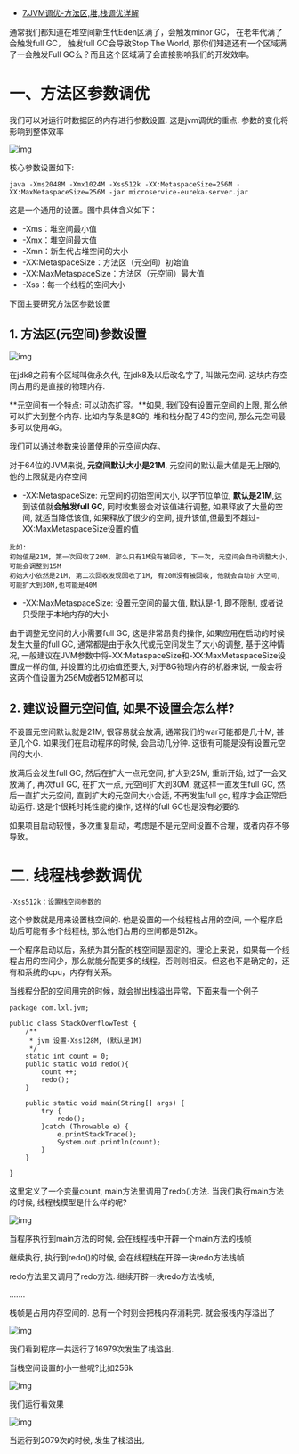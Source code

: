 - [7.JVM调优-方法区,堆,栈调优详解](https://www.cnblogs.com/ITPower/p/15385950.html)

通常我们都知道在堆空间新生代Eden区满了，会触发minor GC， 在老年代满了会触发full GC， 触发full GC会导致Stop The World, 那你们知道还有一个区域满了一会触发Full GC么？而且这个区域满了会直接影响我们的开发效率。

# 一、方法区参数调优

我们可以对运行时数据区的内存进行参数设置. 这是jvm调优的重点. 参数的变化将影响到整体效率

![img](https://img2020.cnblogs.com/blog/1187916/202007/1187916-20200706125359526-1299569980.png)

核心参数设置如下:

```
java -Xms2048M -Xmx1024M -Xss512k -XX:MetaspaceSize=256M -XX:MaxMetaspaceSize=256M -jar microservice-eureka-server.jar
```

这是一个通用的设置。图中具体含义如下：

- -Xms：堆空间最小值
- -Xmx：堆空间最大值
- -Xmn：新生代占堆空间的大小
- -XX:MetaspaceSize：方法区（元空间）初始值
- -XX:MaxMetaspaceSize：方法区（元空间）最大值
- -Xss：每一个线程的空间大小

下面主要研究方法区参数设置

## 1. 方法区(元空间)参数设置

![img](https://img2020.cnblogs.com/blog/1187916/202007/1187916-20200707055715388-403856869.png)

在jdk8之前有个区域叫做永久代, 在jdk8及以后改名字了, 叫做元空间. 这块内存空间占用的是直接的物理内存.

**元空间有一个特点: 可以动态扩容。**如果, 我们没有设置元空间的上限, 那么他可以扩大到整个内存. 比如内存条是8G的, 堆和栈分配了4G的空间, 那么元空间最多可以使用4G。

我们可以通过参数来设置使用的元空间内存。

对于64位的JVM来说, **元空间默认大小是21M**, 元空间的默认最大值是无上限的, 他的上限就是内存空间

- -XX:MetaspaceSize: 元空间的初始空间大小, 以字节位单位, **默认是21M**,达到该值就**会触发full GC**, 同时收集器会对该值进行调整, 如果释放了大量的空间, 就适当降低该值, 如果释放了很少的空间, 提升该值,但最到不超过-XX:MaxMetaspaceSize设置的值

```
比如: 
初始值是21M, 第一次回收了20M, 那么只有1M没有被回收, 下一次, 元空间会自动调整大小, 可能会调整到15M
初始大小依然是21M, 第二次回收发现回收了1M, 有20M没有被回收, 他就会自动扩大空间, 可能扩大到30M,也可能是40M
```

- -XX:MaxMetaspaceSize: 设置元空间的最大值, 默认是-1, 即不限制, 或者说只受限于本地内存的大小

由于调整元空间的大小需要full GC, 这是非常昂贵的操作, 如果应用在启动的时候发生大量的full GC,  通常都是由于永久代或元空间发生了大小的调整, 基于这种情况,  一般建议在JVM参数中将-XX:MetaspaceSize和-XX:MaxMetaspaceSize设置成一样的值, 并设置的比初始值还要大,  对于8G物理内存的机器来说, 一般会将这两个值设置为256M或者512M都可以

## 2. 建议设置元空间值, 如果不设置会怎么样?

不设置元空间默认就是21M, 很容易就会放满, 通常我们的war可能都是几十M, 甚至几个G. 如果我们在启动程序的时候, 会启动几分钟. 这很有可能是没有设置元空间的大小.

放满后会发生full GC, 然后在扩大一点元空间, 扩大到25M, 重新开始, 过了一会又放满了, 再次full GC, 在扩大一点,  元空间扩大到30M, 就这样一直发生full GC, 然后一直扩大元空间, 直到扩大的元空间大小合适, 不再发生full gc,  程序才会正常启动运行. 这是个很耗时耗性能的操作, 这样的full GC也是没有必要的.

如果项目启动较慢，多次重复启动，考虑是不是元空间设置不合理，或者内存不够导致。

# 二. 线程栈参数调优

```
-Xss512k：设置栈空间参数的
```

这个参数就是用来设置栈空间的. 他是设置的一个线程栈占用的空间, 一个程序启动后可能有多个线程栈, 那么他们占用的空间都是512k。

一个程序启动以后，系统为其分配的栈空间是固定的。理论上来说，如果每一个线程占用的空间少，那么就能分配更多的线程。否则则相反。但这也不是确定的，还有和系统的cpu，内存有关系。

当线程分配的空间用完的时候，就会抛出栈溢出异常。下面来看一个例子

```
package com.lxl.jvm;

public class StackOverflowTest {
    /**
     * jvm 设置-Xss128M, (默认是1M)
     */
    static int count = 0;
    public static void redo(){
        count ++;
        redo();
    }

    public static void main(String[] args) {
        try {
            redo();
        }catch (Throwable e) {
            e.printStackTrace();
            System.out.println(count);
        }
    }

}
```

这里定义了一个变量count, main方法里调用了redo()方法. 当我们执行main方法的时候, 线程栈模型是什么样的呢?

![img](https://img2020.cnblogs.com/blog/1187916/202110/1187916-20211009113004291-1024778648.png)

当程序执行到main方法的时候, 会在线程栈中开辟一个main方法的栈帧

继续执行, 执行到redo()的时候, 会在线程栈在开辟一块redo方法栈帧

redo方法里又调用了redo方法. 继续开辟一块redo方法栈帧,

.......

栈帧是占用内存空间的. 总有一个时刻会把栈内存消耗完. 就会报栈内存溢出了

![img](https://img2020.cnblogs.com/blog/1187916/202007/1187916-20200707093000293-1225494948.png)

我们看到程序一共运行了16979次发生了栈溢出.

当栈空间设置的小一些呢?比如256k

![img](https://img2020.cnblogs.com/blog/1187916/202007/1187916-20200707093109698-116793075.png)

我们运行看效果

![img](https://img2020.cnblogs.com/blog/1187916/202007/1187916-20200707093134731-990282592.png)

当运行到2079次的时候, 发生了栈溢出。